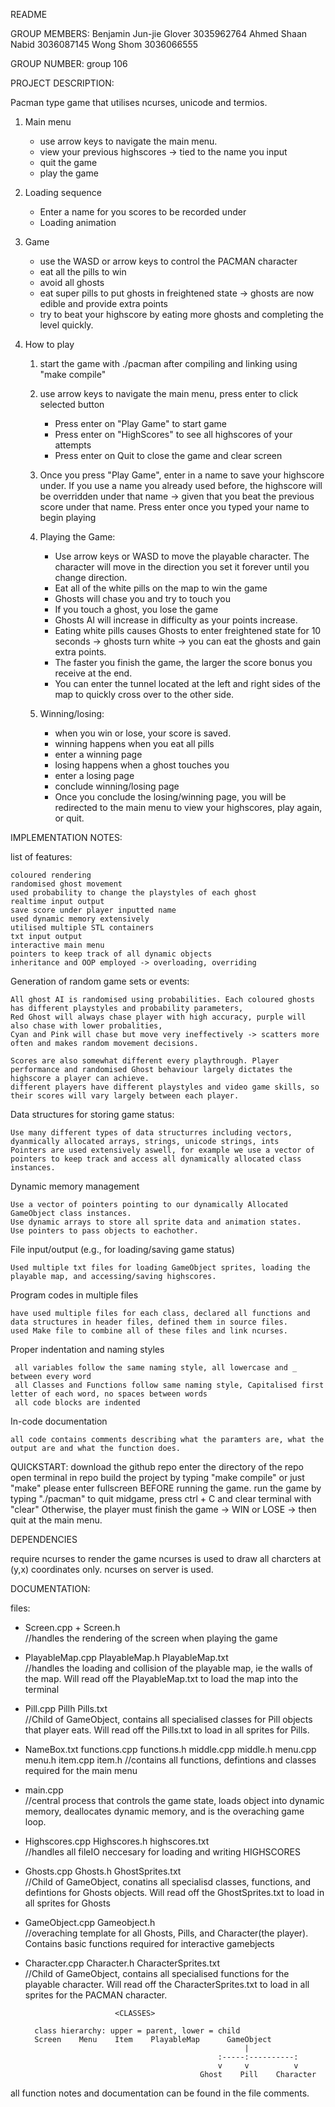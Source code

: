 README

GROUP MEMBERS:
Benjamin Jun-jie Glover 3035962764
Ahmed Shaan Nabid 3036087145
Wong Shom 3036066555

GROUP NUMBER:
group 106

PROJECT DESCRIPTION:

  Pacman type game that utilises ncurses, unicode and termios. 
  1. Main menu
      - use arrow keys to navigate the main menu.
      - view your previous highscores -> tied to the name you input
      - quit the game
      - play the game

  2. Loading sequence
      - Enter a name for you scores to be recorded under
      - Loading animation

  3. Game
       - use the WASD or arrow keys to control the PACMAN character
       - eat all the pills to win
       - avoid all ghosts
       - eat super pills to put ghosts in freightened state -> ghosts are now edible and provide extra points
       - try to beat your highscore by eating more ghosts and completing the level quickly.

  4. How to play
      1) start the game with ./pacman after compiling and linking using "make compile"

      2) use arrow keys to navigate the main menu, press enter to click selected button
            - Press enter on "Play Game" to start game
            - Press enter on "HighScores" to see all highscores of your attempts
            - Press enter on Quit to close the game and clear screen

      3) Once you press "Play Game", enter in a name to save your highscore under. If you use a name you already used before, 
         the highscore will be overridden under    that name -> given that you beat the previous score under that name.
         Press enter once you typed your name to begin playing

      4) Playing the Game:
         - Use arrow keys or WASD to move the playable character. The character will move in the direction you set it forever until you change direction.
         - Eat all of the white pills on the map to win the game
         - Ghosts will chase you and try to touch you
         - If you touch a ghost, you lose the game
         - Ghosts AI will increase in difficulty as your points increase.
         - Eating white pills causes Ghosts to enter freightened state for 10 seconds -> ghosts turn white -> you can eat the ghosts and gain extra points.
         - The faster you finish the game, the larger the score bonus you receive at the end.
         - You can enter the tunnel located at the left and right sides of the map to quickly cross over to the other side.

      5) Winning/losing:

          - when you win or lose, your score is saved.
          - winning happens when you eat all pills
           - enter a winning page
          - losing happens when a ghost touches you
           - enter a losing page
          - conclude winning/losing page
          - Once you conclude the losing/winning page, you will be redirected to the main menu to view your highscores, play again, or quit.


IMPLEMENTATION NOTES:


list of features:

    coloured rendering
    randomised ghost movement
    used probability to change the playstyles of each ghost
    realtime input output
    save score under player inputted name
    used dynamic memory extensively
    utilised multiple STL containers
    txt input output
    interactive main menu
    pointers to keep track of all dynamic objects
    inheritance and OOP employed -> overloading, overriding

Generation of random game sets or events:

    All ghost AI is randomised using probabilities. Each coloured ghosts has different playstyles and probability parameters,
    Red Ghost will always chase player with high accuracy, purple will also chase with lower probalities, 
    Cyan and Pink will chase but move very ineffectively -> scatters more often and makes random movement decisions.
    
    Scores are also somewhat different every playthrough. Player performance and randomised Ghost behaviour largely dictates the highscore a player can achieve.
    different players have different playstyles and video game skills, so their scores will vary largely between each player.

Data structures for storing game status:

    Use many different types of data structurres including vectors, dyanmically allocated arrays, strings, unicode strings, ints
    Pointers are used extensively aswell, for example we use a vector of pointers to keep track and access all dynamically allocated class instances.

Dynamic memory management

    Use a vector of pointers pointing to our dynamically Allocated GameObject class instances.
    Use dynamic arrays to store all sprite data and animation states.
    Use pointers to pass objects to eachother.
  
File input/output (e.g., for loading/saving game status)

    Used multiple txt files for loading GameObject sprites, loading the playable map, and accessing/saving highscores.
  
Program codes in multiple files

    have used multiple files for each class, declared all functions and data structures in header files, defined them in source files.
    used Make file to combine all of these files and link ncurses.
  
Proper indentation and naming styles

     all variables follow the same naming style, all lowercase and _ between every word
     all Classes and Functions follow same naming style, Capitalised first letter of each word, no spaces between words
     all code blocks are indented
   
In-code documentation

    all code contains comments describing what the paramters are, what the output are and what the function does.


QUICKSTART:
  download the github repo
  enter the directory of the repo
  open terminal in repo
  build the project by typing "make compile" or just "make"
  please enter fullscreen BEFORE running the game.
  run the game by typing "./pacman"
  to quit midgame, press ctrl + C and clear terminal with "clear"
  Otherwise, the player must finish the game -> WIN or LOSE -> then quit at the main menu.

DEPENDENCIES

  require ncurses to render the game
  ncurses is used to draw all charcters at (y,x) coordinates only.
  ncurses on server is used.



DOCUMENTATION:

files:

- Screen.cpp + Screen.h                                                     
//handles the rendering of the screen when playing the game

- PlayableMap.cpp PlayableMap.h PlayableMap.txt                             
//handles the loading and collision of the playable map, ie the walls of the map. Will read off the PlayableMap.txt to load the map into the terminal

- Pill.cpp Pillh Pills.txt                                                  
//Child of GameObject, contains all specialised classes for Pill objects that player eats. Will read off the Pills.txt to load in all sprites for Pills.

- NameBox.txt functions.cpp functions.h middle.cpp middle.h menu.cpp menu.h item.cpp item.h
//contains all functions, defintions and classes required for the main menu

- main.cpp                                                                  
//central process that controls the game state, loads object into dynamic memory, deallocates dynamic memory, and is the overaching game loop.

- Highscores.cpp Highscores.h highscores.txt                                
//handles all fileIO neccesary for loading and writing HIGHSCORES

- Ghosts.cpp Ghosts.h GhostSprites.txt                                      
//Child of GameObject, conatins all specialisd classes, functions, and defintions for Ghosts objects. Will read off the GhostSprites.txt to load in all sprites for Ghosts

- GameObject.cpp Gameobject.h                                               
//overaching template for all Ghosts, Pills, and Character(the player). Contains basic functions required for interactive gamebjects

- Character.cpp Character.h CharacterSprites.txt                            
//Child of GameObject, contains all specialised functions for the playable character. Will read off the CharacterSprites.txt to load in all sprites for the PACMAN character.





                          <CLASSES>
                    
        class hierarchy: upper = parent, lower = child          
        Screen    Menu    Item    PlayableMap      GameObject
                                                       |
                                                 :-----:----------:
                                                 v     v          v    
                                             Ghost    Pill    Character

 
 all function notes and documentation can be found in the file comments.
